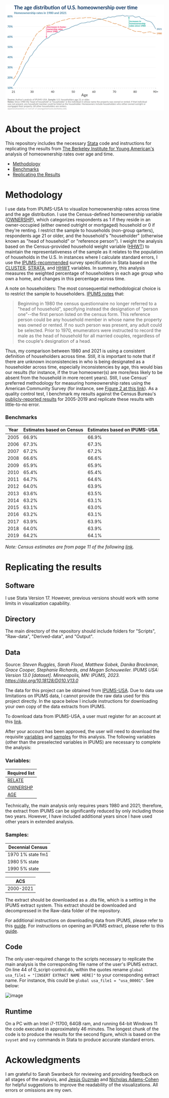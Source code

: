 ![First Figure](https://github.com/jamesohawkins/US-Home-Ownership/blob/main/Output/main_1980and2021.png)

# About the project
This repository includes the necessary [Stata](https://www.stata.com/) code and instructions for replicating the results from [The Berkeley Institute for Young American's](http://youngamericans.berkeley.edu/) analysis of homeownership rates over age and time.

- [Methodology](#methodology)
- [Benchmarks](#benchmarks)
- [Replicating the Results](#replicating-the-results)

# Methodology
I use data from IPUMS-USA to visualize homeownership rates across time and the age distribution. I use the Census-defined homeownership variable ([OWNERSHP](https://usa.ipums.org/usa-action/variables/OWNERSHP#description_section)), which categorizes respondents as 1 if they reside in an owner-occupied (either owned outright or mortgaged) household or 0 if they're renting. I restrict the sample to households (non-group qarters), respondents age 21 or older, and the household's "householder" (otherwise known as "head of household" or "reference person"). I weight the analysis based on the Census-provided household weight variable ([HHWT](https://usa.ipums.org/usa-action/variables/HHWT#description_section)) to maintain the representativeness of the sample as it relates to the population of households in the U.S. In instances where I calculate standard errors, I use the [IPUMS-recommended](https://usa.ipums.org/usa/complex_survey_vars/userNotes_variance.shtml) survey specification in Stata based on the [CLUSTER](https://usa.ipums.org/usa-action/variables/CLUSTER#description_section), [STRATA](https://usa.ipums.org/usa-action/variables/STRATA#description_section), and [HHWT](https://usa.ipums.org/usa-action/variables/HHWT#description_section) variables. In summary, this analysis measures the weighted percentage of householders in each age group who own a home, and changes in this percentage across time.

A note on householders: The most consequential methodological choice is to restrict the sample to householders. [IPUMS notes](https://usa.ipums.org/usa-action/variables/RELATE#comparability_section) that:
>Beginning in 1980 the census questionnaire no longer referred to a "head of household", specifying instead the designation of "person one"--the first person listed on the census form. This reference person could be any household member in whose name the property was owned or rented. If no such person was present, any adult could be selected. Prior to 1970, enumerators were instructed to record the male as the head of household for all married couples, regardless of the couple's designation of a head.

Thus, my comparison between 1980 and 2021 is using a consistent definition of householders across time. Still, it is important to note that if there are unknown inconsistencies in who is being designated as a householder across time, especially inconsistencies by age, this would bias our results (for instance, if the true homeowner(s) are more/less likely to be absent from the household in more recent years). Still, I use Census' preferred methodology for measuring homeownership rates using the American Community Survey (for instance, see [Figure 2 at this link](https://www.census.gov/library/stories/2022/11/homeownership-by-young-households-below-pre-great-recession-levels.html)). As a quality control test, I benchmark my results against the Census Bureau's [publicly-reported results](https://www.census.gov/content/dam/Census/library/publications/2021/acs/acsbr-010.pdf) for 2005-2019 and replicate these results with little-to-no error.

### Benchmarks
| Year  | Estimates based on Census  | Estimates based on IPUMS-USA |
| ----------- | ----------- | ----------- |
| 2005 | 66.9% | 66.9% |
| 2006 | 67.3% | 67.3% |
| 2007 | 67.2% | 67.2% |
| 2008 | 66.6% | 66.6% |
| 2009 | 65.9% | 65.9% |
| 2010 | 65.4% | 65.4% |
| 2011 | 64.7% | 64.6% |
| 2012 | 64.0% | 63.9% |
| 2013 | 63.6% | 63.5% |
| 2014 | 63.2% | 63.1% |
| 2015 | 63.1% | 63.0% |
| 2016 | 63.2% | 63.1% |
| 2017 | 63.9% | 63.9% |
| 2018 | 64.0% | 63.9% |
| 2019 | 64.2% | 64.1% |

*Note: Census estimates are from page 11 of the following [link](https://www.census.gov/content/dam/Census/library/publications/2021/acs/acsbr-010.pdf).*

# Replicating the results

## Software
I use Stata Version 17. However, previous versions should work with some limits in visualization capability.

## Directory
The main directory of the repository should include folders for "Scripts", "Raw-data", "Derived-data", and "Output".

## Data
Source: *Steven Ruggles, Sarah Flood, Matthew Sobek, Danika Brockman, Grace Cooper,  Stephanie Richards, and Megan Schouweiler. IPUMS USA: Version 13.0 [dataset]. Minneapolis, MN: IPUMS, 2023. https://doi.org/10.18128/D010.V13.0*

The data for this project can be obtained from [IPUMS-USA](https://usa.ipums.org/usa/). Due to data use limitations on IPUMS data, I cannot provide the raw data used for this project directly. In the space below I include instructions for downloading your own copy of the data extracts from IPUMS.

To download data from IPUMS-USA, a user must register for an account at this [link](https://uma.pop.umn.edu/usa/user/new?return_url=https%3A%2F%2Fusa.ipums.org%2Fusa-action%2Fmenu).

After your account has been approved, the user will need to download the requisite [variables](https://usa.ipums.org/usa-action/variables/group) and [samples](https://usa.ipums.org/usa-action/samples) for this analysis. The following variables (other than the preselected variables in IPUMS) are necessary to complete the analysis:

### Variables:
| Required list |
| ----------- |
| [RELATE](https://usa.ipums.org/usa-action/variables/RELATE#description_section)      |
| [OWNERSHP](https://usa.ipums.org/usa-action/variables/OWNERSHP#description_section)    |
| [AGE](https://usa.ipums.org/usa-action/variables/AGE#description_section)         |

Technically, the main analysis only requires years 1980 and 2021; therefore, the extract from IPUMS can be significantly reduced by only including those two years. However, I have included additional years since I have used other years in extended analysis.

### Samples:

| Decennial Census      |
| ----------- |
| 1970 1% state fm1      |
| 1980 5% state      |
| 1990 5% state      |

| ACS |
| ----------- |
| 2000-2021 |

The extract should be downloaded as a .dta file, which is a setting in the IPUMS extract system. This extract should be downloaded and decompressed in the Raw-data folder of the repository.

For additional instructions on downloading data from IPUMS, please refer to this [guide](https://cps.ipums.org/cps/instructions.shtml). For instructions on opening an IPUMS extract, please refer to this [guide](https://usa.ipums.org/usa/extract_instructions.shtml).

## Code
The only user-required change to the scripts necessary to replicate the main analysis is the corresponding file name of the user's IPUMS extract. On line 44 of 0_script-control.do, within the quotes rename `global usa_file1 = "[INSERT EXTRACT NAME HERE]"` to your corresponding extract name. For instance, this could be `global usa_file1 = "usa_00001"`. See below:

![image](https://user-images.githubusercontent.com/51392605/229632997-80d0d6c3-d5ae-48dc-96b0-11d5cbf9d7de.png)

## Runtime
On a PC with an Intel i7-11700, 64GB ram, and running 64-bit Windows 11 the code executed in approximately 46 minutes. The longest chunk of the code is to produce the results for the second figure, which is based on the `svyset` and `svy` commands in Stata to produce accurate standard errors.

# Ackowledgments
I am grateful to Sarah Swanbeck for reviewing and providing feedback on all stages of the analysis, and [Jesús Guzmán](https://github.com/jesus-guzman) and [Nicholas Adams-Cohen](https://github.com/njadamscohen) for helpful suggestions to improve the readability of the visualizations. All errors or omissions are my own.
